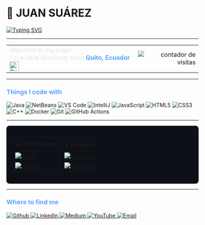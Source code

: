 # 👋 JUAN SUÁREZ

[![Typing SVG](https://readme-typing-svg.demolab.com?font=Fira+Code&weight=600&size=60&duration=4963&pause=995&color=343434FB&background=FFFFFF&center=true&vCenter=true&width=1000&height=134&lines=Software+developer;Java+lover+%3C3;Open-Source+contribuitor)](https://git.io/typing-svg)

---

<p>
  <table>
    <tr>
      <td>
        <span style="color: #e1e4e8;">Welcome to my page! </br> I'm a Java developer from <b style="color: #58a6ff;"> Quito, Ecuador </b></span>
        <img src="https://cdn-icons-png.flaticon.com/512/16022/16022112.png" width="25" alt="Bandera Ecuador">
      </td>
      <td align="right">
        <img src="https://komarev.com/ghpvc/?username=juansuarezb&color=58a6ff" alt="contador de visitas">
      </td>
    </tr>
  </table>
</p>

---

<h3 style="color: #58a6ff;">Things I code with</h3>
<p>
  <!-- Java -->
  <img alt="Java" src="https://img.shields.io/badge/Java-ED8B00?style=for-the-badge&logo=openjdk&logoColor=white" />
  <!-- IDEs -->
  <img alt="NetBeans" src="https://img.shields.io/badge/NetBeans-1B6AC6?style=for-the-badge&logo=apache-netbeans-ide&logoColor=white" />
  <img alt="VS Code" src="https://img.shields.io/badge/VS_Code-007ACC?style=for-the-badge&logo=visual-studio-code&logoColor=white" />
  <img alt="IntelliJ" src="https://img.shields.io/badge/IntelliJ_IDEA-000000?style=for-the-badge&logo=intellij-idea&logoColor=white" />
  <!-- Web -->
  <img alt="JavaScript" src="https://img.shields.io/badge/JavaScript-F7DF1E?style=for-the-badge&logo=javascript&logoColor=black" />
  <img alt="HTML5" src="https://img.shields.io/badge/HTML5-E34F26?style=for-the-badge&logo=html5&logoColor=white" />
  <img alt="CSS3" src="https://img.shields.io/badge/CSS3-1572B6?style=for-the-badge&logo=css3&logoColor=white" />
  <!-- Otros -->
  <img alt="C++" src="https://img.shields.io/badge/C++-00599C?style=for-the-badge&logo=c%2B%2B&logoColor=white" />
  <img alt="Docker" src="https://img.shields.io/badge/Docker-2496ED?style=for-the-badge&logo=docker&logoColor=white" />
  <img alt="Git" src="https://img.shields.io/badge/Git-F05032?style=for-the-badge&logo=git&logoColor=white" />
  <img alt="GitHub Actions" src="https://img.shields.io/badge/GitHub_Actions-2088FF?style=for-the-badge&logo=github-actions&logoColor=white" />
</p>

---

<!-- Sección de proyectos con fondo oscuro -->
<div style="background-color: #0d1117; padding: 15px; border-radius: 8px; margin: 10px 0;">

| 💻 **Technology** | 🚀 **Projects** |
| - | - |
| [![Java](https://img.shields.io/badge/Java-ED8B00?style=flat-square&logo=openjdk&logoColor=white)](https://java.com) | [![Project 1](https://img.shields.io/badge/-My_Java_Project-0d1117?style=flat-square&logo=github&logoColor=white)](https://github.com/juansuarezb) |
| [![Spring](https://img.shields.io/badge/Spring-6DB33F?style=flat-square&logo=spring&logoColor=white)](https://spring.io/) | [![Project 2](https://img.shields.io/badge/-Spring_Project-0d1117?style=flat-square&logo=github&logoColor=white)](https://github.com/juansuarezb) |

</div>

---

<h3 style="color: #58a6ff;">Where to find me</h3>
<p>
  <a href="https://github.com/juansuarezb" target="_blank">
    <img alt="Github" src="https://img.shields.io/badge/GitHub-%23121011.svg?style=for-the-badge&logo=github&logoColor=white" />
  </a>
  <a href="https://www.linkedin.com/in/suarezjuandb" target="_blank">
    <img alt="LinkedIn" src="https://img.shields.io/badge/linkedin-%230077B5.svg?style=for-the-badge&logo=linkedin&logoColor=white" />
  </a>
  <a href="https://medium.com/@juandisuarez87" target="_blank">
    <img alt="Medium" src="https://img.shields.io/badge/Medium-%23000000.svg?style=for-the-badge&logo=Medium&logoColor=white" />
  </a>
  <a href="https://youtube.com/@dsb8091" target="_blank">
    <img alt="YouTube" src="https://img.shields.io/badge/YouTube-%23FF0000.svg?style=for-the-badge&logo=YouTube&logoColor=white" />
  </a>
  <a href="mailto:juandisuarez87@hotmail.com">
    <img alt="Email" src="https://img.shields.io/badge/Email-D14836?style=for-the-badge&logo=gmail&logoColor=white" />
  </a>
</p>

